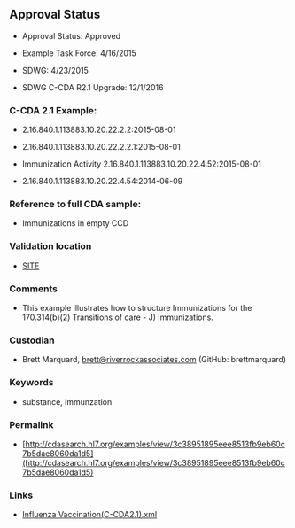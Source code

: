 ## Approval Status 

* Approval Status: Approved
* Example Task Force: 4/16/2015
* SDWG: 4/23/2015

* SDWG C-CDA R2.1 Upgrade: 12/1/2016    

### C-CDA 2.1 Example:


* 2.16.840.1.113883.10.20.22.2.2:2015-08-01

* 2.16.840.1.113883.10.20.22.2.2.1:2015-08-01

* Immunization Activity 2.16.840.1.113883.10.20.22.4.52:2015-08-01

* 2.16.840.1.113883.10.20.22.4.54:2014-06-09
### Reference to full CDA sample:
* Immunizations in empty CCD


### Validation location

* [SITE](https://site.healthit.gov/sandbox-ccda/ccda-validator)


### Comments

* This example illustrates how to structure Immunizations for the 170.314(b)(2) Transitions of care - J) Immunizations.
### Custodian

*  Brett Marquard, brett@riverrockassociates.com (GitHub: brettmarquard)
### Keywords

* substance, immunzation

### Permalink

* [http://cdasearch.hl7.org/examples/view/3c38951895eee8513fb9eb60c7b5dae8060da1d5](http://cdasearch.hl7.org/examples/view/3c38951895eee8513fb9eb60c7b5dae8060da1d5)

### Links

* [Influenza Vaccination(C-CDA2.1).xml](https://github.com/HL7/C-CDA-Examples/tree/master/Immunizations/Influenza%20Vaccination/Influenza%20Vaccination%28C-CDA2.1%29.xml)
